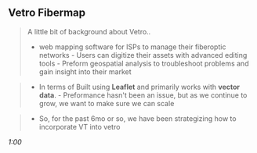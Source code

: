 ## Vetro Fibermap
> A little bit of background about Vetro..
> * web mapping software for ISPs to manage their fiberoptic networks
    - Users can digitize their assets with advanced editing tools
    - Preform geospatial analysis to troubleshoot problems and gain insight into their market

> * In terms of Built using **Leaflet** and primarily works with **vector data**.
    - Preformance hasn't been an issue, but as we continue to grow, we want to make sure we can scale

> * So, for the past 6mo or so, we have been strategizing how to incorporate VT into vetro

_1:00_
